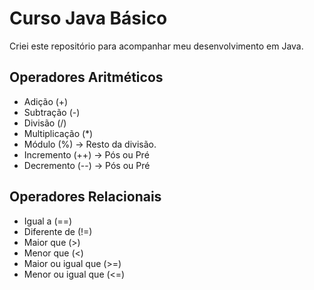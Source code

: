 # Curso Java Básico

Criei este repositório para acompanhar meu desenvolvimento em Java.

## Operadores Aritméticos
* Adição (+)
* Subtração (-)
* Divisão (/)
* Multiplicação (*)
* Módulo (%) -> Resto da divisão.
* Incremento (++) -> Pós ou Pré
* Decremento (--) -> Pós ou Pré

## Operadores Relacionais
* Igual a (==)
* Diferente de (!=)
* Maior que (>)
* Menor que (<)
* Maior ou igual que (>=)
* Menor ou igual que (<=)